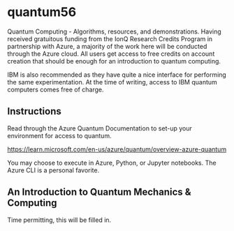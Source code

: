 # quantum56
Quantum Computing - Algorithms, resources, and demonstrations. Having received gratuitous funding from the IonQ Research Credits Program
in partnership with Azure, a majority of the work here will be conducted through the Azure cloud. All users get access to free credits
on account creation that should be enough for an introduction to quantum computing.

IBM is also recommended as they have quite a nice interface for performing the same experimentation. At the time of writing, access to IBM
quantum computers comes free of charge.

## Instructions
Read through the Azure Quantum Documentation to set-up your environment for access to quantum. 

https://learn.microsoft.com/en-us/azure/quantum/overview-azure-quantum

You may choose to execute in Azure, Python, or Jupyter notebooks. The Azure CLI is a personal favorite.

## An Introduction to Quantum Mechanics & Computing
Time permitting, this will be filled in.